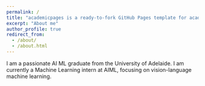 ```yaml
---
permalink: /
title: "academicpages is a ready-to-fork GitHub Pages template for academic personal websites"
excerpt: "About me"
author_profile: true
redirect_from: 
  - /about/
  - /about.html
---
```


I am a passionate AI ML graduate from the University of Adelaide. I am currently a Machine Learning intern at AIML, focusing on vision-language machine learning.